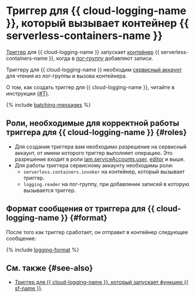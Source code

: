 # Триггер для {{ cloud-logging-name }}, который вызывает контейнер {{ serverless-containers-name }}

[Триггер](../trigger/) для {{ cloud-logging-name }} запускает [контейнер](../container.md) {{ serverless-containers-name }}, когда в [лог-группу](../../../logging/concepts/log-group.md) добавляют записи.

Триггеру для {{ cloud-logging-name }} необходим [сервисный аккаунт](../../../iam/concepts/users/service-accounts.md) для чтения из лог-группы и вызова контейнера.

О том, как создать триггер для {{ cloud-logging-name }}, читайте в инструкции [{#T}](../../operations/cloud-logging-trigger-create.md).

{% include [batching-messages](../../../_includes/serverless-containers/batching-messages.md) %}

## Роли, необходимые для корректной работы триггера для {{ cloud-logging-name }} {#roles}

* Для создания триггера вам необходимо разрешение на сервисный аккаунт, от имени которого триггер выполняет операцию. Это разрешение входит в роли [iam.serviceAccounts.user](../../../iam/concepts/access-control/roles#sa-user), [editor](../../../iam/concepts/access-control/roles#editor) и выше.
* Для работы триггера сервисному аккаунту необходимы роли:
    * `serverless.containers.invoker` на контейнер, который вызывает триггер.
    * `logging.reader` на лог-группу, при добавлении записей в которую вызывается триггер.

## Формат сообщения от триггера для {{ cloud-logging-name }} {#format}

После того как триггер сработает, он отправит в контейнер следующее сообщение:

{% include [logging-format](../../../_includes/functions/logging-format.md) %}

## См. также {#see-also}

* [Триггер для {{ cloud-logging-name }}, который запускает функцию {{ sf-name }}](../../../functions/concepts/trigger/cloud-logging-trigger.md).
